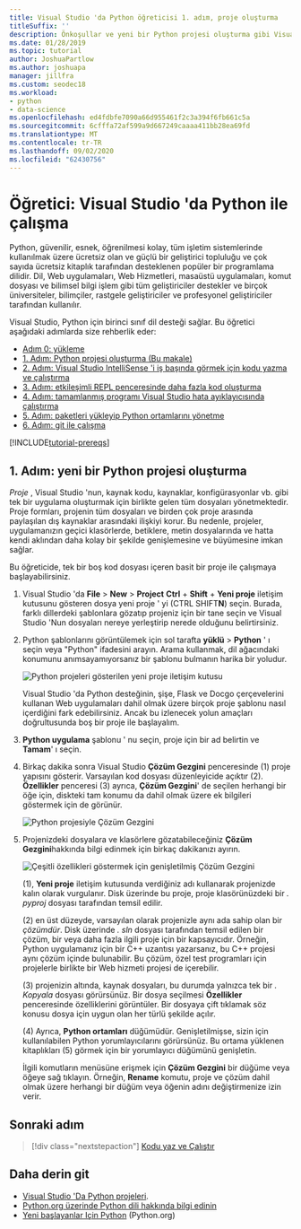 ```yaml
---
title: Visual Studio 'da Python öğreticisi 1. adım, proje oluşturma
titleSuffix: ''
description: Önkoşullar ve yeni bir Python projesi oluşturma gibi Visual Studio 'da Python özelliklerine ilişkin temel bir izlenecek yol ve adım 1 ' e genel bakış.
ms.date: 01/28/2019
ms.topic: tutorial
author: JoshuaPartlow
ms.author: joshuapa
manager: jillfra
ms.custom: seodec18
ms.workload:
- python
- data-science
ms.openlocfilehash: ed4fdbfe7090a66d955461f2c3a394f6fb661c5a
ms.sourcegitcommit: 6cfffa72af599a9d667249caaaa411bb28ea69fd
ms.translationtype: MT
ms.contentlocale: tr-TR
ms.lasthandoff: 09/02/2020
ms.locfileid: "62430756"
---
```

# <a name="tutorial-work-with-python-in-visual-studio"></a>Öğretici: Visual Studio 'da Python ile çalışma

Python, güvenilir, esnek, öğrenilmesi kolay, tüm işletim sistemlerinde kullanılmak üzere ücretsiz olan ve güçlü bir geliştirici topluluğu ve çok sayıda ücretsiz kitaplık tarafından desteklenen popüler bir programlama dilidir. Dil, Web uygulamaları, Web Hizmetleri, masaüstü uygulamaları, komut dosyası ve bilimsel bilgi işlem gibi tüm geliştiriciler destekler ve birçok üniversiteler, bilimçiler, rastgele geliştiriciler ve profesyonel geliştiriciler tarafından kullanılır.

Visual Studio, Python için birinci sınıf dil desteği sağlar. Bu öğretici aşağıdaki adımlarda size rehberlik eder:

- [Adım 0: yükleme](tutorial-working-with-python-in-visual-studio-step-00-installation.md)
- [1. Adım: Python projesi oluşturma (Bu makale)](#step-1-create-a-new-python-project)
- [2. Adım: Visual Studio IntelliSense 'i iş başında görmek için kodu yazma ve çalıştırma](tutorial-working-with-python-in-visual-studio-step-02-writing-code.md)
- [3. Adım: etkileşimli REPL penceresinde daha fazla kod oluşturma](tutorial-working-with-python-in-visual-studio-step-03-interactive-repl.md)
- [4. Adım: tamamlanmış programı Visual Studio hata ayıklayıcısında çalıştırma](tutorial-working-with-python-in-visual-studio-step-04-debugging.md)
- [5. Adım: paketleri yükleyip Python ortamlarını yönetme](tutorial-working-with-python-in-visual-studio-step-05-installing-packages.md)
- [6. Adım: git ile çalışma](tutorial-working-with-python-in-visual-studio-step-06-working-with-git.md)

[!INCLUDE[tutorial-prereqs](includes/tutorial-prereqs.md)]

## <a name="step-1-create-a-new-python-project"></a>1. Adım: yeni bir Python projesi oluşturma

*Proje* , Visual Studio 'nun, kaynak kodu, kaynaklar, konfigürasyonlar vb. gibi tek bir uygulama oluşturmak için birlikte gelen tüm dosyaları yönetmektedir. Proje formları, projenin tüm dosyaları ve birden çok proje arasında paylaşılan dış kaynaklar arasındaki ilişkiyi korur. Bu nedenle, projeler, uygulamanızın geçici klasörlerde, betiklere, metin dosyalarında ve hatta kendi aklından daha kolay bir şekilde genişlemesine ve büyümesine imkan sağlar.

Bu öğreticide, tek bir boş kod dosyası içeren basit bir proje ile çalışmaya başlayabilirsiniz.

1. Visual Studio 'da **File**  >  **New**  >  **Project** **Ctrl** + **Shift** + **Yeni proje** iletişim kutusunu gösteren dosya yeni proje ' yi (CTRL SHIFT**N**) seçin. Burada, farklı dillerdeki şablonlara gözatıp projeniz için bir tane seçin ve Visual Studio 'Nun dosyaları nereye yerleştirip nerede olduğunu belirtirsiniz.

1. Python şablonlarını görüntülemek için sol tarafta **yüklü**  >  **Python** ' ı seçin veya "Python" ifadesini arayın. Arama kullanmak, dil ağacındaki konumunu anımsayamıyorsanız bir şablonu bulmanın harika bir yoludur.

    ![Python projeleri gösterilen yeni proje iletişim kutusu](media/vs-getting-started-python-01-new-project.png)

    Visual Studio 'da Python desteğinin, şişe, Flask ve Docgo çerçevelerini kullanan Web uygulamaları dahil olmak üzere birçok proje şablonu nasıl içerdiğini fark edebilirsiniz. Ancak bu izlenecek yolun amaçları doğrultusunda boş bir proje ile başlayalım.

1. **Python uygulama** şablonu ' nu seçin, proje için bir ad belirtin ve **Tamam**' ı seçin.

1. Birkaç dakika sonra Visual Studio **Çözüm Gezgini** penceresinde (1) proje yapısını gösterir. Varsayılan kod dosyası düzenleyicide açıktır (2). **Özellikler** penceresi (3) ayrıca, **Çözüm Gezgini**' de seçilen herhangi bir öğe için, diskteki tam konumu da dahil olmak üzere ek bilgileri göstermek için de görünür.

    ![Python projesiyle Çözüm Gezgini](media/vs-getting-started-python-02-windows.png)

1. Projenizdeki dosyalara ve klasörlere gözatabileceğiniz **Çözüm Gezgini**hakkında bilgi edinmek için birkaç dakikanızı ayırın.

    ![Çeşitli özellikleri göstermek için genişletilmiş Çözüm Gezgini](media/vs-getting-started-python-03-solution-explorer.png)

    (1), **Yeni proje** iletişim kutusunda verdiğiniz adı kullanarak projenizde kalın olarak vurgulanır. Disk üzerinde bu proje, proje klasörünüzdeki bir *. pyproj* dosyası tarafından temsil edilir.

    (2) en üst düzeyde, varsayılan olarak projenizle aynı ada sahip olan bir *çözümdür*. Disk üzerinde *. sln* dosyası tarafından temsil edilen bir çözüm, bir veya daha fazla ilgili proje için bir kapsayıcıdır. Örneğin, Python uygulamanız için bir C++ uzantısı yazarsanız, bu C++ projesi aynı çözüm içinde bulunabilir. Bu çözüm, özel test programları için projelerle birlikte bir Web hizmeti projesi de içerebilir.

    (3) projenizin altında, kaynak dosyaları, bu durumda yalnızca tek bir *. Kopyala* dosyası görürsünüz. Bir dosya seçilmesi **Özellikler** penceresinde özelliklerini görüntüler. Bir dosyaya çift tıklamak söz konusu dosya için uygun olan her türlü şekilde açılır.

    (4) Ayrıca, **Python ortamları** düğümüdür. Genişletilmişse, sizin için kullanılabilen Python yorumlayıcılarını görürsünüz. Bu ortama yüklenen kitaplıkları (5) görmek için bir yorumlayıcı düğümünü genişletin.

    İlgili komutların menüsüne erişmek için **Çözüm Gezgini** bir düğüme veya öğeye sağ tıklayın. Örneğin, **Rename** komutu, proje ve çözüm dahil olmak üzere herhangi bir düğüm veya öğenin adını değiştirmenize izin verir.

## <a name="next-step"></a>Sonraki adım

> [!div class="nextstepaction"]
> [Kodu yaz ve Çalıştır](tutorial-working-with-python-in-visual-studio-step-02-writing-code.md)

## <a name="go-deeper"></a>Daha derin git

- [Visual Studio 'Da Python projeleri](managing-python-projects-in-visual-studio.md).
- [Python.org üzerinde Python dili hakkında bilgi edinin](https://www.python.org)
- [Yeni başlayanlar Için Python](https://www.python.org/about/gettingstarted/) (Python.org)
